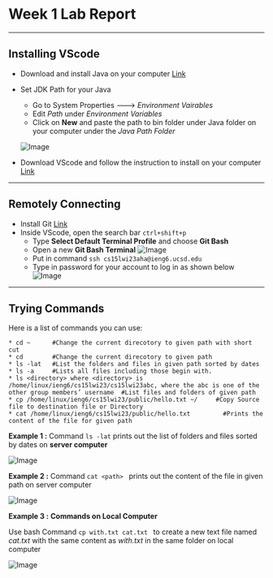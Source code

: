 # Week 1 Lab Report
---

## Installing VScode 

- Download and install Java on your computer [Link](https://download.oracle.com/java/17/latest/jdk-17_windows-x64_bin.exe)
- Set JDK Path for your Java
    - Go to System Properties ---> *Environment Vairables*
     - Edit *Path* under *Environment Variables* 
     - Click on **New** and paste the path to bin folder under Java folder on your computer under the *Java Path Folder*
     
    ![Image]( https://i.imgur.com/A1QMjEL.jpg)
    
* Download VScode and follow the instruction to install on your computer [Link](https://code.visualstudio.com)

_________________


## Remotely Connecting

- Install Git  [Link](https://gitforwindows.org/)
- Inside VScode, open the search bar `ctrl+shift+p`
     - Type **Select Default Terminal Profile** and choose **Git Bash**
     - Open a new **Git Bash Terminal**
     ![Image](https://i.imgur.com/ykedbfE.jpg) 
     - Put in command ```ssh cs15lwi23aha@ieng6.ucsd.edu```
     - Type in password for your account to log in as shown below
     ![Image]( https://i.imgur.com/ktP3PGZ.jpg) 
     
_________________

## Trying Commands

Here is a list of commands you can use: 
```
* cd ~      #Change the current direcotory to given path with short cut  
* cd        #Change the current direcotory to given path  
* ls -lat   #List the folders and files in given path sorted by dates
* ls -a     #Lists all files including those begin with.
* ls <directory> where <directory> is /home/linux/ieng6/cs15lwi23/cs15lwi23abc, where the abc is one of the other group members’ username  #List files and folders of given path 
* cp /home/linux/ieng6/cs15lwi23/public/hello.txt ~/     #Copy Source file to destination file or Directory
* cat /home/linux/ieng6/cs15lwi23/public/hello.txt         #Prints the content of the file for given path 
```  

  
 **Example 1 :** Command `ls -lat` prints out the list of folders and files sorted by dates on **server computer**  
 

        
![Image](https://i.imgur.com/B92zjul.jpg)  


 **Example 2 :** Command `cat <path> ` prints out the content of the file in given path on server computer  
 
 

![Image](https://i.imgur.com/MsZ0c8J.jpg)  


**Example 3 :** **Commands on Local Computer** <br> 
  
 Use bash Command `cp with.txt cat.txt ` to create a new text file named *cat.txt* with the same content as *with.txt* in the same folder on local computer  

![Image](https://i.imgur.com/6u0LQAP.jpg)  




